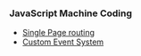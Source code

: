 ### JavaScript Machine Coding

- [Single Page routing](./single-page-routing/)
- [Custom Event System](./custom-event-system/)